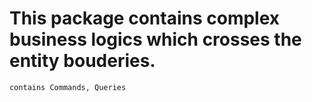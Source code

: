   <h1>This package contains complex business logics which crosses the entity bouderies. </h1>
  
`` contains Commands, Queries ``